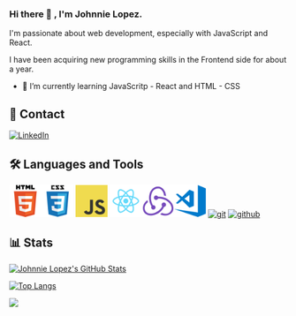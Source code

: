 ### Hi there 👋 , I'm Johnnie Lopez.

I'm passionate about web development, especially with JavaScript and React. 

I have been acquiring new programming skills in the Frontend side for about a year.

- 🌱 I’m currently learning JavaScritp - React and HTML - CSS

## 💬 Contact
[<img alt="LinkedIn" width="40" height="40" src="https://img.icons8.com/android/48/4a90e2/linkedin.png" />][linkedin]

## 🛠 Languages and Tools
[<img alt="HTML" width="58" src="https://raw.githubusercontent.com/github/explore/80688e429a7d4ef2fca1e82350fe8e3517d3494d/topics/html/html.png" />][html][<img alt="CSS" width="58" src="https://raw.githubusercontent.com/github/explore/80688e429a7d4ef2fca1e82350fe8e3517d3494d/topics/css/css.png"/>][css] [<img alt="JavaScript" width="58" src="https://raw.githubusercontent.com/github/explore/80688e429a7d4ef2fca1e82350fe8e3517d3494d/topics/javascript/javascript.png" />][JS] [<img alt="REACT" width="58" src="https://raw.githubusercontent.com/github/explore/80688e429a7d4ef2fca1e82350fe8e3517d3494d/topics/react/react.png" />][react][<img alt="redux" width="58" src="https://raw.githubusercontent.com/github/explore/80688e429a7d4ef2fca1e82350fe8e3517d3494d/topics/redux/redux.png"/>][redux][<img alt="Visual Studio" width="58" src="https://raw.githubusercontent.com/github/explore/80688e429a7d4ef2fca1e82350fe8e3517d3494d/topics/visual-studio-code/visual-studio-code.png" />][vs] [<img alt="git" width="58" src="https://www.vectorlogo.zone/logos/git-scm/git-scm-icon.svg" />][git] [<img alt="github" width="58" src="https://cdn.jsdelivr.net/npm/simple-icons@v3/icons/github.svg" />][github]

## 📊 Stats

[![Johnnie Lopez's GitHub Stats](https://github-readme-stats.vercel.app/api?username=Johnnie-LC&show_icons=true&hide_border=false&theme=vue)](https://github.com/anuraghazra/github-readme-stats)

[![Top Langs](https://github-readme-stats.vercel.app/api/top-langs/?username=anuraghazra&layout=compact)](https://github.com/anuraghazra/github-readme-stats)

![](https://komarev.com/ghpvc/?username=Johnnie-LC&color=brightgreen)




<!-- Reference URLs -->
[html]: https://github.com/topics/html
[css]:https://github.com/topics/css
[JS]:https://github.com/topics/javascript
[react]:https://reactjs.org/
[redux]:https://redux.js.org/
[vs]:https://code.visualstudio.com/
[git]:https://git-scm.com/
[github]:https://github.com/
[linkedin]:https://www.linkedin.com/in/johnnie-lopez-3343008


<!--
**Johnnie-LC/Johnnie-LC** is a ✨ _special_ ✨ repository because its `README.md` (this file) appears on your GitHub profile.

Here are some ideas to get you started:

- 🔭 I’m currently working on ...
- 🌱 I’m currently learning ...
- 👯 I’m looking to collaborate on ...
- 🤔 I’m looking for help with ...
- 💬 Ask me about ...
- 📫 How to reach me: ...
- 😄 Pronouns: ...
- ⚡ Fun fact: ...
-->
